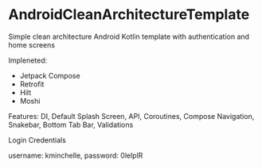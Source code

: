 # AndroidCleanArchitectureTemplate

Simple clean architecture Android Kotlin template with authentication and home screens

Impleneted:
- Jetpack Compose
- Retrofit
- Hilt
- Moshi

Features:
DI, Default Splash Screen, API, Coroutines, Compose Navigation, Snakebar, Bottom Tab Bar, Validations

Login Credentials

username: kminchelle, password: 0lelplR
